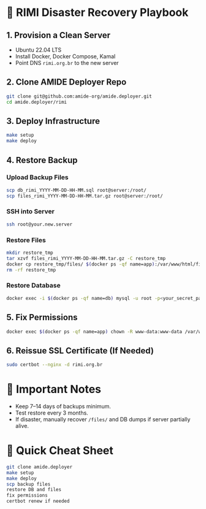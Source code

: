 # 📖 RIMI Disaster Recovery Playbook

## 1. Provision a Clean Server
- Ubuntu 22.04 LTS
- Install Docker, Docker Compose, Kamal
- Point DNS `rimi.org.br` to the new server

## 2. Clone AMIDE Deployer Repo
```bash
git clone git@github.com:amide-org/amide.deployer.git
cd amide.deployer/rimi
```

## 3. Deploy Infrastructure
```bash
make setup
make deploy
```

## 4. Restore Backup

### Upload Backup Files
```bash
scp db_rimi_YYYY-MM-DD-HH-MM.sql root@server:/root/
scp files_rimi_YYYY-MM-DD-HH-MM.tar.gz root@server:/root/
```

### SSH into Server
```bash
ssh root@your.new.server
```

### Restore Files
```bash
mkdir restore_tmp
tar xzvf files_rimi_YYYY-MM-DD-HH-MM.tar.gz -C restore_tmp
docker cp restore_tmp/files/ $(docker ps -qf name=app):/var/www/html/files
rm -rf restore_tmp
```

### Restore Database
```bash
docker exec -i $(docker ps -qf name=db) mysql -u root -p<your_secret_password> ojs < db_rimi_YYYY-MM-DD-HH-MM.sql
```

## 5. Fix Permissions
```bash
docker exec $(docker ps -qf name=app) chown -R www-data:www-data /var/www/html/files
```

## 6. Reissue SSL Certificate (If Needed)
```bash
sudo certbot --nginx -d rimi.org.br
```

# 🧐 Important Notes
- Keep 7–14 days of backups minimum.
- Test restore every 3 months.
- If disaster, manually recover `/files/` and DB dumps if server partially alive.

# 💪 Quick Cheat Sheet
```bash
git clone amide.deployer
make setup
make deploy
scp backup files
restore DB and files
fix permissions
certbot renew if needed
```

